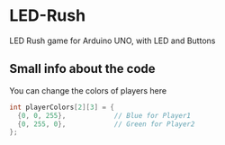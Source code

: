 # LED-Rush
LED Rush game for Arduino UNO, with LED and Buttons

## Small info about the code

You can change the colors of players here

```ino
int playerColors[2][3] = {
  {0, 0, 255},            // Blue for Player1
  {0, 255, 0},            // Green for Player2
};
```

